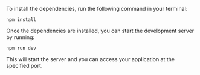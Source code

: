 To install the dependencies, run the following command in your terminal:

```
npm install
```

Once the dependencies are installed, you can start the development server by running:

```
npm run dev
```

This will start the server and you can access your application at the specified port.
